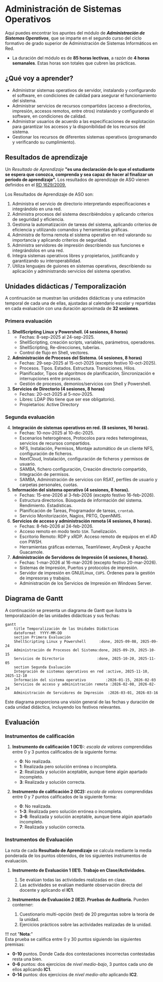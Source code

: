# Administración de Sistemas Operativos

Aquí puedes encontrar los apuntes del módulo de ***Administración de Sistemas Operativos***, que se imparte en el segundo curso del ciclo formativo de grado superior de Administración de Sistemas Informáticos en Red.

* La duración del módulo es de **85 horas lectivas**, a razón de **4 horas semanales**. Estas horas son totales que cubren las prácticas. 

## ¿Qué voy a aprender?

* Administrar sistemas operativos de servidor, instalando y configurando el software, en condiciones de calidad para asegurar el funcionamiento del sistema.
* Administrar servicios de recursos compartidos (acceso a directorios, impresión, accesos remotos, entre otros) instalando y configurando el software, en condiciones de calidad.
* Administrar usuarios de acuerdo a las especificaciones de explotación para garantizar los accesos y la disponibilidad de los recursos del sistema.
* Gestionar los recursos de diferentes sistemas operativos (programando y verificando su cumplimiento).

## Resultados de aprendizaje

Un *Resultado de Aprendizaje* **"es una declaración de lo que el estudiante se espera que conozca, comprenda y sea capaz de hacer al finalizar un periodo de aprendizaje".** Los resultados de aprendizaje de ASO vienen definidos en el [RD 1629/2009.](https://www.boe.es/eli/es/rd/2009/10/30/1629)

Los Resultados de Aprendizaje de ASO son:

1. Administra el servicio de directorio interpretando especificaciones e integrándolo en una red.
2. Administra procesos del sistema describiéndolos y aplicando criterios de seguridad y eficiencia.
3. Gestiona la automatización de tareas del sistema, aplicando criterios de eficiencia y utilizando comandos y herramientas gráficas.
4. Administra de forma remota el sistema operativo en red valorando su importancia y aplicando criterios de seguridad.
5. Administra servidores de impresión describiendo sus funciones e integrándolos en una red.
6. Integra sistemas operativos libres y propietarios, justificando y garantizando su interoperabilidad.
7. Utiliza lenguajes de guiones en sistemas operativos, describiendo su aplicación y administrando servicios del sistema operativo.

## Unidades didácticas / Temporalización

A continuación se muestran las unidades didácticas y una estimación temporal de cada una de ellas, ajustadas al calendario escolar y repartidas en cada evaluación con una duración aproximada de **32 sesiones**.

### Primera evaluación

1. **ShellScripting Linux y Powershell. (4 sesiones, 8 horas)**
    * Fechas: 8-sep-2025 al 24-sep-2025.
    * ShellScripting, creación scripts, variables, parámetros, operadores.
    * ShellScripting, Re-direcciones, tuberías.
    * Control de flujo en Shell, vectores.
2. **Administración de Procesos del Sistema. (4 sesiones, 8 horas)**
    * Fechas: 29-sep-2025 al 15-oct-2025 (excepto festivo 10-oct-2025).
    * Procesos. Tipos. Estados. Estructura. Transiciones, Hilos.
    * Planificador, Tipos de algoritmos de planificación, Sincronización e interrupciones entre procesos.
    * Gestión de procesos, demonios/servicios con Shell y Powershell.
3. **Servicios de Directorio (4 sesiones, 8 horas)**
    * Fechas: 20-oct-2025 al 5-nov-2025.
    * Libres: LDAP (No tiene que ser ese obligatorio).
    * Propietarios: Active Directory 
### Segunda evaluación
4. **Integración de sistemas operativos en red. (8 sesiones, 16 horas).**
    * Fechas: 10-nov-2025 al 10-dic-2025.
    * Escenarios heterogéneos, Protocolos para redes heterogéneas, servicios de recursos compartidos.
    * NFS, Instalación, Permisos, Montaje automático de un cliente NFS, configuración de ficheros.
    * NextCloud, Instalación, configuración de ficheros y permisos de usuario.
    * SAMBA, fichero configuración, Creación directorio compartido, Integración de permisos.
    * SAMBA, Administración de servicios con RSAT, perfiles de usuario y carpetas personales, cuotas.
5. **Información del sistema operativo (4 sesiones, 8 horas).**
    * Fechas: 15-ene-2026 al 3-feb-2026 (excepto festivo 16-feb-2026).
    * Estructura directorios. Búsqueda de información del sistema. Rendimiento. Estadísticas.
    * Planificación de Tareas, Programador de tareas, `crontab`.
    * Servicio Monitorización, Nagios, PRTG, OpenNMS.
6. **Servicios de acceso y administración remota (4 sesiones, 8 horas).** 
    * Fechas: 8-feb-2026 al 24-feb-2026.
    * Acceso remoto en modo texto `SSH`. Tunelización.
    * Escritorio Remoto:  RDP y xRDP. Acceso remoto de equipos en el AD con PWSH.
    * Herramientas gráficas externas, TeamViewer, AnyDesk y Apache Guacamole.
7. **Administración de Servidores de Impresión (4 sesiones, 8 horas).**
    * Fechas: 1-mar-2026 al 16-mar-2026 (excepto festivo 20-mar-2026).
    * Sistemas de Impresión, Puertos y protocolos de impresión.
    * Servidor de impresión en GNU/Linux, `CUPS`. Órdenes para la gestión de impresoras y trabajos.
    * Administración de los Servicios de Impresión en Windows Server.

## Diagrama de Gantt

A continuación se presenta un diagrama de Gantt que ilustra la temporalización de las unidades didácticas y sus fechas:

```mermaid
gantt
    title Temporalización de las Unidades Didácticas
    dateFormat  YYYY-MM-DD
    section Primera Evaluación
    ShellScripting Linux y Powershell      :done, 2025-09-08, 2025-09-24
    Administración de Procesos del Sistema:done, 2025-09-29, 2025-10-15
    Servicios de Directorio               :done, 2025-10-20, 2025-11-05
    section Segunda Evaluación
    Integración de sistemas operativos en red :active, 2025-11-10, 2025-12-10
    Información del sistema operativo         :2026-01-15, 2026-02-03
    Servicios de acceso y administración remota :2026-02-08, 2026-02-24
    Administración de Servidores de Impresión  :2026-03-01, 2026-03-16
```

Este diagrama proporciona una visión general de las fechas y duración de cada unidad didáctica, incluyendo los festivos relevantes.

## Evaluación
### Instrumentos de calificación

1. **Instrumento de calificación 1 (IC1):**: *escala de valores* comprendidas entre 0 y 3 puntos calificados de la siguiente forma:
    * **0**: No realizada.
    * **1**: Realizada pero solución errónea o incompleta.
    * **2**: Realizada y solución aceptable, aunque tiene algún apartado incompleto.
    * **3**: Realizada y solución correcta.

2. **Instrumento de calificación 2 (IC2):** *escala de valores* comprendidas entre 0 y 7 puntos calificados de la siguiente forma:
    * **0**: No realizada.
    * **1-3**: Realizada pero solución errónea o incompleta.
    * **3-6**: Realizada y solución aceptable, aunque tiene algún apartado incompleto.
    * **7**: Realizada y solución correcta.

### Instrumentos de Evaluación
La nota de cada **Resultado de Aprendizaje** se calcula mediante la media ponderada de los puntos obtenidos, de los siguientes instrumentos de evaluación.

1. **Instrumento de Evaluación 1 (IE1). Trabajo en Clase/Actividades.**
    1. Se evalúan todas las actividades realizadas en clase.
    2. Las actividades se evalúan mediante observación directa del docente y aplicando el **IC1**.
    
2. **Instrumentos de Evaluación 2 (IE2). Pruebas de Auditoría.**
    Pueden conterner:
    1. Cuestionario multi-opción (test) de 20 preguntas sobre la teoría de la unidad.
    2. Ejercicios prácticos sobre las actividades realizadas de la unidad.

!!! not "**Nota**:"    
    Esta prueba se califica entre 0 y 30 puntos siguiendo las siguientes premisas:
- **0-10** puntos. Donde Cada dos contestaciones incorrectas contestadas resta una bien.
- **0-6** puntos: dos ejercicios de *nivel medio-bajo*, 3 puntos cada uno de ellos aplicando **IC1**.
- **0-14** puntos: dos ejercicios de *nivel medio-alto* aplicando **IC2**.

